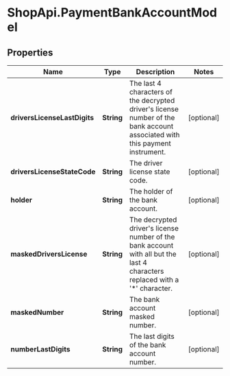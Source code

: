 # ShopApi.PaymentBankAccountModel

## Properties
Name | Type | Description | Notes
------------ | ------------- | ------------- | -------------
**driversLicenseLastDigits** | **String** | The last 4 characters of the decrypted driver&#39;s license number of the bank account associated with this payment  instrument. | [optional] 
**driversLicenseStateCode** | **String** | The driver license state code. | [optional] 
**holder** | **String** | The holder of the bank account. | [optional] 
**maskedDriversLicense** | **String** | The decrypted driver&#39;s license number of the bank account with all but the last 4 characters replaced with a &#39;*&#39;  character. | [optional] 
**maskedNumber** | **String** | The bank account masked number. | [optional] 
**numberLastDigits** | **String** | The last digits of the bank account number. | [optional] 


